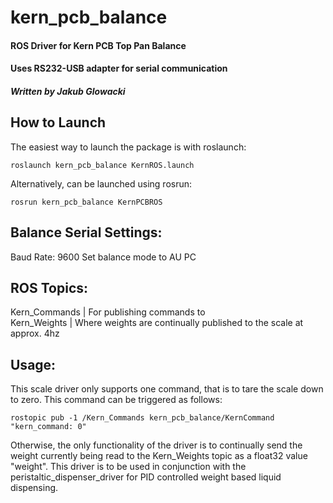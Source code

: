 # kern_pcb_balance
#### ROS Driver for Kern PCB Top Pan Balance
#### Uses RS232-USB adapter for serial communication
##### Written by Jakub Glowacki

## How to Launch
The easiest way to launch the package is with roslaunch:
```
roslaunch kern_pcb_balance KernROS.launch
```
Alternatively, can be launched using rosrun:
```
rosrun kern_pcb_balance KernPCBROS
```

## Balance Serial Settings:
Baud Rate: 9600
Set balance mode to AU PC

## ROS Topics:
Kern_Commands | For publishing commands to\
Kern_Weights | Where weights are continually published to the scale at approx. 4hz

## Usage:
This scale driver only supports one command, that is to tare the scale down to zero. This command can be triggered as follows:
```
rostopic pub -1 /Kern_Commands kern_pcb_balance/KernCommand "kern_command: 0" 
```
Otherwise, the only functionality of the driver is to continually send the weight currently being read to the Kern_Weights topic as a float32 value "weight". This driver is to be used in conjunction with the peristaltic_dispenser_driver for PID controlled weight based liquid dispensing.
